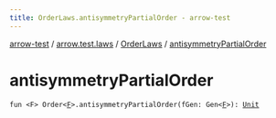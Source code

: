 ```yaml
---
title: OrderLaws.antisymmetryPartialOrder - arrow-test
---
```


[arrow-test](../../index.html) / [arrow.test.laws](../index.html) / [OrderLaws](index.html) / [antisymmetryPartialOrder](./antisymmetry-partial-order.html)

# antisymmetryPartialOrder

`fun <F> Order<`[`F`](antisymmetry-partial-order.html#F)`>.antisymmetryPartialOrder(fGen: Gen<`[`F`](antisymmetry-partial-order.html#F)`>): `[`Unit`](https://kotlinlang.org/api/latest/jvm/stdlib/kotlin/-unit/index.html)